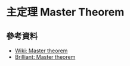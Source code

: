 # 主定理 Master Theorem

## 參考資料

- [Wiki: Master theorem](https://en.wikipedia.org/wiki/Master_theorem_(analysis_of_algorithms))
- [Brilliant: Master theorem](https://brilliant.org/wiki/master-theorem/)
